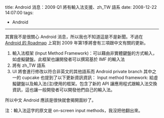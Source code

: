 title: Android 消息：2009 Q1 將有輸入法支援、zh_TW 語系
date: 2008-12-22 14:07:00
tags: 
- Android
---

其實我不是很關心 Android 消息，所以我也不知道這是不是新聞。不過在 [Android 的 Roadmap](http://source.android.com/roadmap) 上寫到 2009 年第1季將會有三項跟中文有關的更新。

1.  輸入法框架 (Input Method Framework)：可以藉由非實體鍵盤的方式輸入，如虛擬鍵盤。此框架也讓開發者可以撰寫基於 IMF 的輸入法
2.  將有 zh_TW 語系
3.  UI 將會進行修改以符合非英文的其他語系而 Android private branch 其中之一的 cupcake 也提到了以下更新資訊資訊：
Input method framework: 給虛擬鍵盤以及輸入法(注)使用的框架。包含了新的 API 讓應用程式跟輸入法交換資訊，這也讓一般開發者可以開發他們自己的輸入法。

所以中文 Android 應該是很快就會揭開面紗了。

注：輸入法這字的原文是 on-screen input methods，我沒把他翻出來。